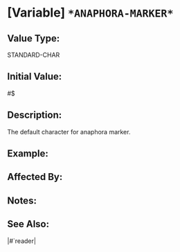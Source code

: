 # [Variable] `*ANAPHORA-MARKER*`

## Value Type:

STANDARD-CHAR

## Initial Value:

#\$

## Description:
The default character for anaphora marker.

## Example:

## Affected By:

## Notes:

## See Also:

|#\`reader|
